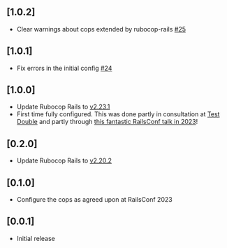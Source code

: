 ## [1.0.2]

- Clear warnings about cops extended by rubocop-rails [#25](https://github.com/standardrb/standard-rails/issues/25)

## [1.0.1]

- Fix errors in the initial config [#24](https://github.com/standardrb/standard-rails/pull/24)

## [1.0.0]

- Update Rubocop Rails to [v2.23.1](https://github.com/rubocop/rubocop-rails/releases/tag/v2.23.1)
- First time fully configured. This was done partly in consultation at [Test Double](https://testdouble.com/) and partly through [this fantastic RailsConf talk in 2023](https://www.youtube.com/watch?v=QVilOzkLdlI)!

## [0.2.0]

- Update Rubocop Rails to [v2.20.2](https://github.com/rubocop/rubocop-rails/releases/tag/v2.20.2)

## [0.1.0]

- Configure the cops as agreed upon at RailsConf 2023

## [0.0.1]

- Initial release
